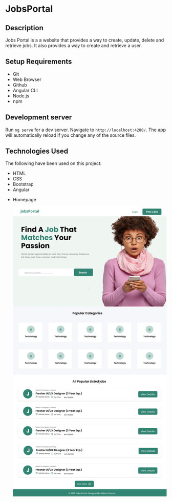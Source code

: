 # JobsPortal

## Description

Jobs Portal is a a website that provides a way to create, update, delete and retrieve jobs. It also provides a way to create and retrieve a user.

## Setup Requirements

- Git
- Web Browser
- Github
- Angular CLI 
- Node.js
- npm

## Development server

Run `ng serve` for a dev server. Navigate to `http://localhost:4200/`. The app will automatically reload if you change any of the source files.

## Technologies Used

The following have been used on this project:

- HTML
- CSS
- Bootstrap
- Angular

<!-- ## Screenshots Of the Figma Design -->

- Homepage

  <img src="./screenshots/Homepage.png" alt="screenshot" />
<!-- 
- Job Details

  <img src="./screenshots/Job Details.png" alt="screenshot" />

- Create Job Form Page

  <img src="./screenshots/Create Job Page.png" alt="screenshot" />

- Jobs List

  <img src="./screenshots/Jobs List.png" alt="screenshot" />

- Login Page

  <img src="./screenshots/Login.png" alt="screenshot" />

- Register Page

  <img src="./screenshots/Register.png" alt="screenshot" /> -->
